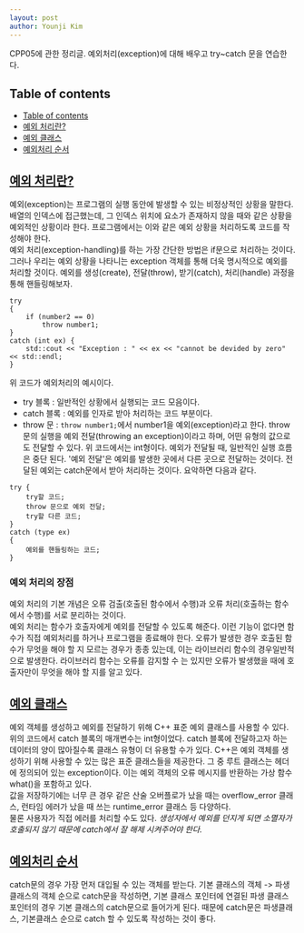 ```yaml
---
layout: post
author: Younji Kim
---
```

CPP05에 관한 정리글. 예외처리(exception)에 대해 배우고 try~catch 문을 연습한다.

## Table of contents
- [Table of contents](#table-of-contents)
- [예외 처리란?](#예외-처리란?)
- [예외 클래스](#예외-클래스)
- [예외처리 순서](#예외처리-순서)

## [예외 처리란?](#예외-처리란?)
예외(exception)는 프로그램의 실행 동안에 발생할 수 있는 비정상적인 상황을 말한다. 배열의 인덱스에 접근했는데, 그 인덱스 위치에 요소가 존재하지 않을 때와 같은 상황을 예외적인 상황이라 한다. 프로그램에서는 이와 같은 예외 상황을 처리하도록 코드를 작성해야 한다. <br>
예외 처리(exception-handling)를 하는 가장 간단한 방법은 if문으로 처리하는 것이다. 그러나 우리는 예외 상황을 나타니는 exception 객체를 통해 더욱 명시적으로 예외를 처리할 것이다. 예외를 생성(create), 전달(throw), 받기(catch), 처리(handle) 과정을 통해 핸들링해보자.

```
try
{
	if (number2 == 0)
		throw number1;
}
catch (int ex) {
	std::cout << "Exception : " << ex << "cannot be devided by zero" << std::endl;
}
```
위 코드가 예외처리의 예시이다.
* try 블록 : 일반적인 상황에서 실행되는 코드 모음이다.
* catch 블록 : 예외를 인자로 받아 처리하는 코드 부분이다.
* throw 문 : `throw number1;`에서 number1을 예외(exception)라고 한다. throw 문의 실행을 예외 전달(throwing an exception)이라고 하며, 어떤 유형의 값으로도 전달할 수 있다. 위 코드에서는 int형이다. 예외가 전달될 때, 일반적인 실행 흐름은 중단 된다. '예외 전달'은 예외를 발생한 곳에서 다른 곳으로 전달하는 것이다. 전달된 예외는 catch문에서 받아 처리하는 것이다.
요악하면 다음과 같다.
```
try {
	try할 코드;
	throw 문으로 예외 전달;
	try할 다른 코드;
}
catch (type ex)
{
	예외를 핸들링하는 코드;
}
```

### 예외 처리의 장점
예외 처리의 기본 개념은 오류 검출(호출된 함수에서 수행)과 오류 처리(호출하는 함수에서 수행)를 서로 분리하는 것이다. <br>
예외 처리는 함수가 호출자에게 예외를 전달할 수 있도록 해준다. 이런 기능이 없다면 함수가 직접 예외처리를 하거나 프로그램을 종료해야 한다. 오류가 발생한 경우 호출된 함수가 무엇을 해야 할 지 모르는 경우가 종종 있는데, 이는 라이브러리 함수의 경우일반적으로 발생한다. 라이브러리 함수는 오류를 감지할 수 는 있지만 오류가 발생했을 때에 호출자만이 무엇을 해야 할 지를 알고 있다.

## [예외 클래스](#예외-클래스)
예외 객체를 생성하고 예외를 전달하기 위해 C++ 표준 예외 클래스를 사용할 수 있다.<br>
위의 코드에서 catch 블록의 매개변수는 int형이었다. catch 블록에 전달하고자 하는 데이터의 양이 많아질수록 클래스 유형이 더 유용할 수가 있다. C++은 예외 객체를 생성하기 위해 사용할 수 있는 많은 표준 클래스들을 제공한다. 
그 중 루트 클래스는 <exception> 헤더에 정의되어 있는 exception이다. 이는 예외 객체의 오류 메시지를 반환하는 가상 함수 what()을 포함하고 있다. <br>
값을 저장하기에는 너무 큰 경우 같은 산술 오버플로가 났을 때는 overflow_error 클래스, 런타임 에러가 났을 때 쓰는 runtime_error 클래스 등 다양하다.<br>
물론 사용자가 직접 에러를 처리할 수도 있다. 
*생성자에서 예외를 던지게 되면 소멸자가 호출되지 않기 때문에 catch에서 잘 해제 시켜주어야 한다.*

## [예외처리 순서](#예외처리-순서)
catch문의 경우 가장 먼저 대입될 수 있는 객체를 받는다. 기본 클래스의 객체 -> 파생 클래스의 객체 순으로 catch문을 작성하면, 기본 클래스 포인터에 연결된 파생 클래스 포인터의 경우 기본 클래스의 catch문으로 들어가게 된다.
때문에 catch문은 파생클래스, 기본클래스 순으로 catch 할 수 있도록 작성하는 것이 좋다.
